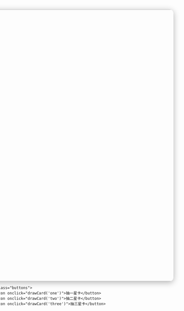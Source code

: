 <!DOCTYPE html>
<html lang="zh-TW">
<head>
  <meta charset="UTF-8" />
  <meta name="viewport" content="width=device-width, initial-scale=1.0">
  <title>抽卡遊戲</title>
  <style>
    body {
      margin: 0;
      padding: 0;
      background: url("https://i.postimg.cc/BbMSWcJZ/zip-1.jpg") no-repeat center center fixed;
      background-size: cover;
      font-family: "Noto Sans TC", sans-serif;
      display: flex;
      flex-direction: column;
      align-items: center;
      justify-content: center;
      min-height: 100vh;
    }

    .card-container {
      text-align: center;
    }

    .card img {
      width: 90vw; /* 寬度佔螢幕 90% */
      max-width: 600px; /* 電腦上最多 600px */
      height: auto;
      border-radius: 12px;
      box-shadow: 0 4px 20px rgba(0,0,0,0.3);
      transition: transform 0.3s ease, box-shadow 0.3s ease;
      cursor: pointer;
    }

    .card img:hover {
      transform: scale(1.05);
      box-shadow: 0 6px 30px rgba(0,0,0,0.5);
    }

    .buttons {
      margin-top: 20px;
      display: flex;
      gap: 12px;
      flex-wrap: wrap;
      justify-content: center;
    }

    button {
      background: rgba(255, 255, 255, 0.8);
      border: none;
      padding: 12px 20px;
      border-radius: 8px;
      font-size: 18px;
      font-weight: 600;
      cursor: pointer;
      transition: all 0.2s ease;
    }

    button:hover {
      background: rgba(255, 255, 255, 1);
      transform: translateY(-2px);
    }

    /* 放大模式 */
    .fullscreen {
      position: fixed;
      top: 0;
      left: 0;
      width: 100vw;
      height: 100vh;
      background-color: rgba(0, 0, 0, 0.85);
      display: flex;
      align-items: center;
      justify-content: center;
      z-index: 9999;
    }

    .fullscreen img {
      width: 90vw;
      max-width: 700px;
      height: auto;
      border-radius: 12px;
    }

    .back-btn {
      position: absolute;
      top: 20px;
      right: 20px;
      background: rgba(255, 255, 255, 0.9);
      padding: 10px 16px;
      border-radius: 8px;
      cursor: pointer;
      font-size: 16px;
    }
  </style>
</head>
<body>
  <div class="card-container">
    <div class="card" id="card">
      <img src="https://i.postimg.cc/MTYxRbMV/zip-2.jpg" alt="卡片" id="cardImage">
    </div>

    <div class="buttons">
      <button onclick="drawCard('one')">抽一星卡</button>
      <button onclick="drawCard('two')">抽二星卡</button>
      <button onclick="drawCard('three')">抽三星卡</button>
    </div>
  </div>

  <div id="fullscreen" class="fullscreen" style="display:none;">
    <img id="fullscreenImage" src="" alt="放大圖">
    <div class="back-btn" onclick="closeFullscreen()">返回</div>
  </div>

  <script>
    const oneStarCards = [
      "https://i.postimg.cc/jj0Cs2Qy/zip-10.jpg","https://i.postimg.cc/mrfhbkNy/zip-11.jpg","https://i.postimg.cc/HLDjpn44/zip-12.jpg","https://i.postimg.cc/9f5zW0tb/zip-13.jpg","https://i.postimg.cc/rpXz8sCQ/zip-14.jpg","https://i.postimg.cc/jj0Cs2QM/zip-15.jpg","https://i.postimg.cc/LsKhH5By/zip-16.jpg","https://i.postimg.cc/QMGVXCky/zip-17.jpg","https://i.postimg.cc/pdby2rY1/zip-18.jpg","https://i.postimg.cc/vmrTDy37/zip-19.jpg","https://i.postimg.cc/W4GztVX6/zip-20.jpg","https://i.postimg.cc/25Qy3Y27/zip-21.jpg","https://i.postimg.cc/hGLvhnpr/zip-22.jpg","https://i.postimg.cc/Dzr0mhB5/zip-23.jpg","https://i.postimg.cc/PqsNtJzP/zip-4.jpg","https://i.postimg.cc/1zh49XcF/zip-5.jpg","https://i.postimg.cc/vmFDQTL9/zip-6.jpg","https://i.postimg.cc/bvcdzrH2/zip-7.jpg","https://i.postimg.cc/hGWhSvbd/zip-8.jpg","https://i.postimg.cc/d0PDq3mR/zip-9.jpg"
    ];

    const twoStarCards = [
      "https://i.postimg.cc/bYH5gBBr/zip-24.jpg","https://i.postimg.cc/HsYhh9qj/zip-25.jpg","https://i.postimg.cc/3J8ccFsJ/zip-26.jpg","https://i.postimg.cc/HsYhh9qk/zip-27.jpg","https://i.postimg.cc/WbNHHwB3/zip-28.jpg","https://i.postimg.cc/PrXRRQgW/zip-29.jpg","https://i.postimg.cc/DyvMMP9s/zip-30.jpg","https://i.postimg.cc/5N4RRShC/zip-31.jpg","https://i.postimg.cc/SNSvvfBD/zip-32.jpg","https://i.postimg.cc/c4xbbBpT/zip-33.jpg","https://i.postimg.cc/CLhQQs3j/zip-34.jpg","https://i.postimg.cc/TYt4MWxr/zip-35.jpg","https://i.postimg.cc/RVSDDLkg/zip-36.jpg","https://i.postimg.cc/Qx8yyJ26/zip-37.jpg","https://i.postimg.cc/xT64DbQy/zip-38.jpg","https://i.postimg.cc/VLKVQbw9/zip-39.jpg","https://i.postimg.cc/ZKwMtym8/zip-40.jpg","https://i.postimg.cc/L6xbKZSW/zip-41.jpg","https://i.postimg.cc/qM15VCr5/zip-42.jpg","https://i.postimg.cc/gkgTF6pt/zip-43.jpg","https://i.postimg.cc/rFfPXtTB/zip-44.jpg","https://i.postimg.cc/xT64DbQW/zip-45.jpg","https://i.postimg.cc/L6xbKZSG/zip-46.jpg","https://i.postimg.cc/dt5xPTvF/zip-47.jpg","https://i.postimg.cc/5NsRdF1M/zip-48.jpg"
    ];

    const threeStarCards = [
      "https://i.postimg.cc/SRDDhHB9/zip-49.jpg","https://i.postimg.cc/1XJJQbkV/zip-50.jpg","https://i.postimg.cc/4yBBgjD7/zip-51.jpg","https://i.postimg.cc/WzXXvxBd/zip-52.jpg","https://i.postimg.cc/VvDD82xL/zip-53.jpg","https://i.postimg.cc/mk88sKvb/zip-54.jpg","https://i.postimg.cc/cCXXSPpx/zip-55.jpg","https://i.postimg.cc/D0BBTR9n/zip-56.jpg","https://i.postimg.cc/2yz2gCK3/zip-57.jpg","https://i.postimg.cc/XqVQtnzJ/zip-58.jpg","https://i.postimg.cc/nrH0NnPL/zip-59.jpg","https://i.postimg.cc/zvJ04qcG/zip-60.jpg","https://i.postimg.cc/QCX0vjyN/zip-61.jpg","https://i.postimg.cc/6q9YFBmW/zip-62.jpg","https://i.postimg.cc/sxVwb3Ns/zip-63.jpg","https://i.postimg.cc/zvJ04qcq/zip-64.jpg","https://i.postimg.cc/NFgpZQzq/zip-65.jpg","https://i.postimg.cc/7hxmjqWv/zip-66.jpg","https://i.postimg.cc/6q9YFB1k/zip-67.jpg","https://i.postimg.cc/T1RCBTHZ/zip-68.jpg","https://i.postimg.cc/vTQ3CGSP/zip-69.jpg","https://i.postimg.cc/Fz9Dwhnn/zip-70.jpg","https://i.postimg.cc/Wz2XxsfK/zip-71.jpg","https://i.postimg.cc/vTQ3CGSK/zip-72.jpg","https://i.postimg.cc/3RjtLk9V/zip-73.jpg"
    ];

    function drawCard(star) {
      let pool = star === 'one' ? oneStarCards :
                 star === 'two' ? twoStarCards : threeStarCards;
      const randomIndex = Math.floor(Math.random() * pool.length);
      document.getElementById("cardImage").src = pool[randomIndex];
    }

    document.getElementById("cardImage").addEventListener("click", () => {
      const imgSrc = document.getElementById("cardImage").src;
      document.getElementById("fullscreenImage").src = imgSrc;
      document.getElementById("fullscreen").style.display = "flex";
    });

    function closeFullscreen() {
      document.getElementById("fullscreen").style.display = "none";
    }
  </script>
</body>
</html>